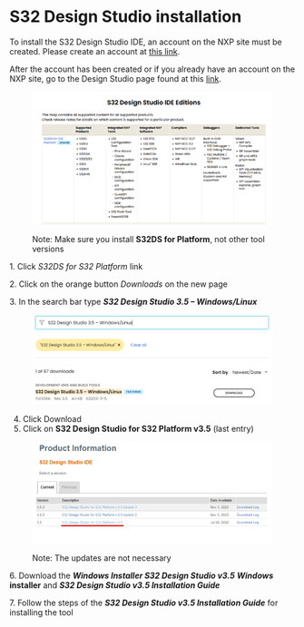# S32 Design Studio installation

To install the S32 Design Studio IDE, an account on the NXP site must be created. Please create an account at [this link](https://www.nxp.com/).

After the account has been created or if you already have an account on the NXP site, go to the Design Studio page found at this [link](https://www.nxp.com/design/design-center/software/automotive-software-and-tools/s32-design-studio-ide:S32-DESIGN-STUDIO-IDE).

<figure><img src="../../.gitbook/assets/image (12) (1).png" alt=""><figcaption><p>Note: Make sure you install <strong>S32DS for Platform</strong>, not other tool versions</p></figcaption></figure>

1\.      Click _S32DS for S32 Platform_ link

2\. Click on the orange button _Downloads_ on the new page

3\. In the search bar type _**S32 Design Studio 3.5 – Windows/Linux**_

<figure><img src="../../.gitbook/assets/image (13) (1).png" alt=""><figcaption></figcaption></figure>

4. Click Download
5. Click on **S32 Design Studio for S32 Platform v3.5** (last entry)

<figure><img src="../../.gitbook/assets/image (14) (1).png" alt=""><figcaption><p>Note: The updates are not necessary</p></figcaption></figure>

6\.     Download the _**Windows Installer S32 Design Studio  v3.5**_  _**Windows**_**&#x20;installer** and _**S32 Design Studio  v3.5 Installation Guide**_

7\.     Follow the steps of the _**S32 Design Studio  v3.5 Installation Guide**_ for installing the tool
